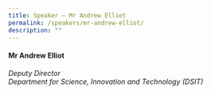 ```yaml
---
title: Speaker – Mr Andrew Elliot
permalink: /speakers/mr-andrew-elliot/
description: ""
---
```

#### **Mr Andrew Elliot**

*Deputy Director<br>
Department for Science, Innovation and Technology (DSIT)*